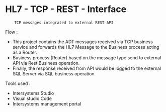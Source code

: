 # HL7 - TCP - REST - Interface 

        TCP messages integrated to external REST API

Flow : 

* This project contains the ADT messages received via TCP business service and forwards the HL7 Message to the Business process acting as a Router.
* Business process (Router) based on the message type send to external API via Rest Business operation.
* Finally, the response received from API would be logged to the external SQL Server via SQL business operation. 

Tools used :

  * Intersystems Studio
  * Visual studio Code
  * Intersystems management portal
